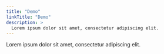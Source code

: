 ```yaml
---
title: "Demo"
linkTitle: "Demo"
description: >
  Lorem ipsum dolor sit amet, consectetur adipiscing elit.
---
```


Lorem ipsum dolor sit amet, consectetur adipiscing elit.
